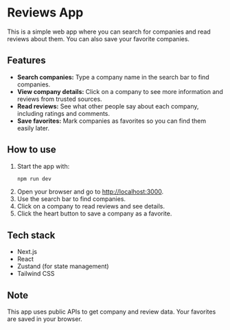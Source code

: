 
# Reviews App

This is a simple web app where you can search for companies and read reviews about them. You can also save your favorite companies.

## Features

- **Search companies:** Type a company name in the search bar to find companies.
- **View company details:** Click on a company to see more information and reviews from trusted sources.
- **Read reviews:** See what other people say about each company, including ratings and comments.
- **Save favorites:** Mark companies as favorites so you can find them easily later.

## How to use

1. Start the app with:
	```bash
	npm run dev
	```
2. Open your browser and go to [http://localhost:3000](http://localhost:3000).
3. Use the search bar to find companies.
4. Click on a company to read reviews and see details.
5. Click the heart button to save a company as a favorite.

## Tech stack
- Next.js
- React
- Zustand (for state management)
- Tailwind CSS

## Note
This app uses public APIs to get company and review data. Your favorites are saved in your browser.
